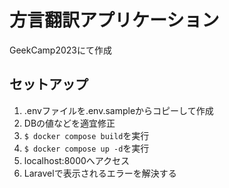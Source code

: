 # 方言翻訳アプリケーション

GeekCamp2023にて作成

## セットアップ

1. .envファイルを.env.sampleからコピーして作成
2. DBの値などを適宜修正
3. `$ docker compose build`を実行
4. `$ docker compose up -d`を実行
5. localhost:8000へアクセス
6. Laravelで表示されるエラーを解決する
